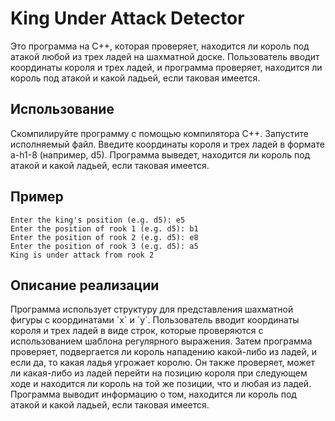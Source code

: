 <h1>King Under Attack Detector</h1>
Это программа на C++, которая проверяет, находится ли король под атакой любой из трех ладей на шахматной доске. Пользователь вводит координаты короля и трех ладей, и программа проверяет, находится ли король под атакой и какой ладьей, если таковая имеется.

<h2>Использование</h2>
Скомпилируйте программу с помощью компилятора C++.
Запустите исполняемый файл.
Введите координаты короля и трех ладей в формате a-h1-8 (например, d5).
Программа выведет, находится ли король под атакой и какой ладьей, если таковая имеется.

<h2>Пример</h2>

```
Enter the king's position (e.g. d5): e5
Enter the position of rook 1 (e.g. d5): b1
Enter the position of rook 2 (e.g. d5): e8
Enter the position of rook 3 (e.g. d5): a5
King is under attack from rook 2
```

<h2>Описание реализации</h2>
Программа использует структуру для представления шахматной фигуры с координатами `x` и `y`. Пользователь вводит координаты короля и трех ладей в виде строк, которые проверяются с использованием шаблона регулярного выражения. Затем программа проверяет, подвергается ли король нападению какой-либо из ладей, и если да, то какая ладья угрожает королю. Он также проверяет, может ли какая-либо из ладей перейти на позицию короля при следующем ходе и находится ли король на той же позиции, что и любая из ладей. Программа выводит информацию о том, находится ли король под атакой и какой ладьей, если таковая имеется.
